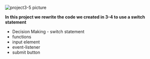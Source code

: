 
![project3-5 picture](../chapter3/project3-5/project3-5.png)

**In this project we rewrite the code we created in 3-4 to use a switch statement**
* Decision Making - switch statement
* functions
* input element
* event-listener
* submit button
